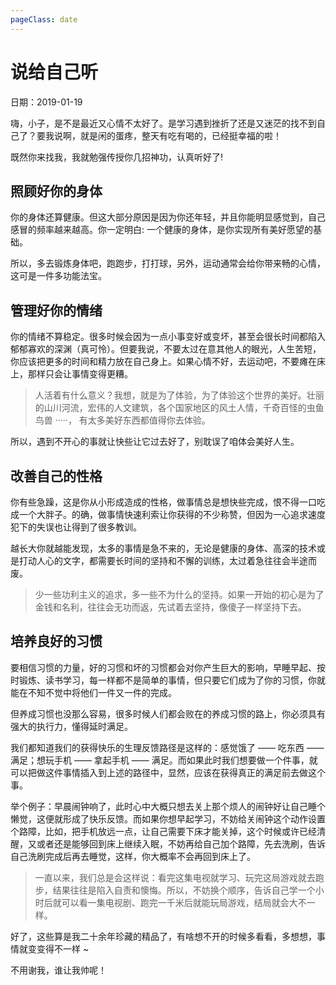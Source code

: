 ```yaml
---
pageClass: date
---
```


# 说给自己听

<p class="date">日期：2019-01-19</p>

嗨，小子，是不是最近又心情不太好了。是学习遇到挫折了还是又迷茫的找不到自己了？要我说啊，就是闲的蛋疼，整天有吃有喝的，已经挺幸福的啦！

既然你来找我，我就勉强传授你几招神功，认真听好了!

## 照顾好你的身体

你的身体还算健康。但这大部分原因是因为你还年轻，并且你能明显感觉到，自己感冒的频率越来越高。你一定明白: 一个健康的身体，是你实现所有美好愿望的基础。

所以，多去锻炼身体吧，跑跑步，打打球，另外，运动通常会给你带来畅的心情，这可是一件多功能法宝。

## 管理好你的情绪

你的情绪不算稳定。很多时候会因为一点小事变好或变坏，甚至会很长时间都陷入郁郁寡欢的深渊（真可怜）。但要我说，不要太过在意其他人的眼光，人生苦短，你应该把更多的时间和精力放在自己身上。如果心情不好，去运动吧，不要瘫在床上，那样只会让事情变得更糟。

> 人活着有什么意义？我想，就是为了体验，为了体验这个世界的美好。壮丽的山川河流，宏伟的人文建筑，各个国家地区的风土人情，千奇百怪的虫鱼鸟兽 ·····， 有太多美好东西都值得你去体验。

所以，遇到不开心的事就让快些让它过去好了，别耽误了咱体会美好人生。

## 改善自己的性格

你有些急躁，这是你从小形成造成的性格，做事情总是想快些完成，恨不得一口吃成一个大胖子。的确，做事情快速利索让你获得的不少称赞，但因为一心追求速度犯下的失误也让得到了很多教训。

越长大你就越能发现，太多的事情是急不来的，无论是健康的身体、高深的技术或是打动人心的文字，都需要长时间的坚持和不懈的训练，太过着急往往会半途而废。

> 少一些功利主义的追求，多一些不为什么的坚持。如果一开始的初心是为了金钱和名利，往往会无功而返，先试着去坚持，像傻子一样坚持下去。

## 培养良好的习惯

要相信习惯的力量，好的习惯和坏的习惯都会对你产生巨大的影响，早睡早起、按时锻炼、读书学习，每一样都不是简单的事情，但只要它们成为了你的习惯，你就能在不知不觉中将他们一件又一件的完成。

但养成习惯也没那么容易，很多时候人们都会败在的养成习惯的路上，你必须具有强大的执行力，懂得延时满足。

我们都知道我们的获得快乐的生理反馈路径是这样的：感觉饿了 —— 吃东西 —— 满足；想玩手机 —— 拿起手机 —— 满足。而如果此时我们想要做一个件事，就可以把做这件事情插入到上述的路径中，显然，应该在获得真正的满足前去做这个事。

举个例子：早晨闹钟响了，此时心中大概只想去关上那个烦人的闹钟好让自己睡个懒觉，这便就形成了快乐反馈。而如果你想早起学习，不妨给关闹钟这个动作设置个路障，比如，把手机放远一点，让自己需要下床才能关掉，这个时候或许已经清醒，又或者还是能够回到床上继续入眠，不妨再给自己加个路障，先去洗刷，告诉自己洗刷完成后再去睡觉，这样，你大概率不会再回到床上了。

> 一直以来，我们总是会这样说：看完这集电视就学习、玩完这局游戏就去跑步，结果往往是陷入自责和懊悔。所以，不妨换个顺序，告诉自己学一个小时后就可以看一集电视剧、跑完一千米后就能玩局游戏，结局就会大不一样。

好了，这些算是我二十余年珍藏的精品了，有啥想不开的时候多看看，多想想，事情就变变得不一样 ~

不用谢我，谁让我帅呢！
